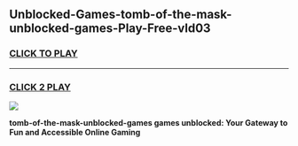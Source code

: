 
## Unblocked-Games-tomb-of-the-mask-unblocked-games-Play-Free-vld03
<h3>
<a href="https://premium76.site?title=tomb-of-the-mask-unblocked-games&ref=19M">CLICK TO PLAY</a></h3>
<hr>

<h3>
<a href="https://premium76.site?title=tomb-of-the-mask-unblocked-games&ref=19M">CLICK 2 PLAY</a>
  
</h3>

<a href="https://premium76.site?title=tomb-of-the-mask-unblocked-games&ref=19M"><img src="https://clearcache.store/games.png"></a>


**tomb-of-the-mask-unblocked-games games unblocked: Your Gateway to Fun and Accessible Online Gaming**
